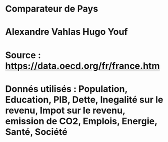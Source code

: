 # Comparateur de Pays
#
# Alexandre Vahlas  Hugo Youf
#
# Source : https://data.oecd.org/fr/france.htm
#
# Donnés utilisés : Population, Education, PIB, Dette, Inegalité sur le revenu, Impot sur le revenu, emission de CO2, Emplois, Energie, Santé, Société
